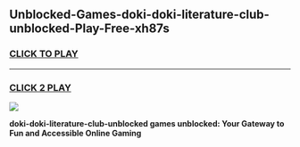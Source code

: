 
## Unblocked-Games-doki-doki-literature-club-unblocked-Play-Free-xh87s
<h3>
<a href="https://premium76.site?title=doki-doki-literature-club-unblocked&ref=23A">CLICK TO PLAY</a></h3>
<hr>

<h3>
<a href="https://premium76.site?title=doki-doki-literature-club-unblocked&ref=23A">CLICK 2 PLAY</a>
  
</h3>

<a href="https://premium76.site?title=doki-doki-literature-club-unblocked&ref=23A"><img src="https://clearcache.store/games.png"></a>


**doki-doki-literature-club-unblocked games unblocked: Your Gateway to Fun and Accessible Online Gaming**
